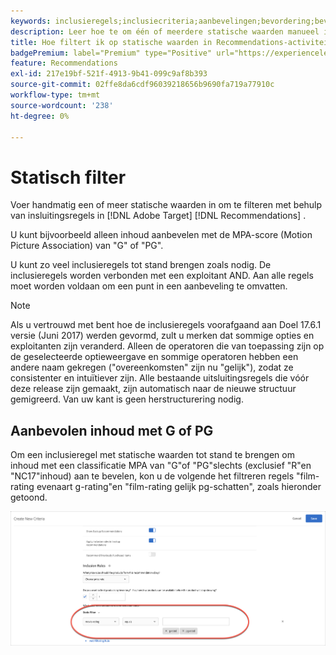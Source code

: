 ```yaml
---
keywords: inclusieregels;inclusiecriteria;aanbevelingen;bevordering;bevordering;dynamische filtratie;statisch;statische filter
description: Leer hoe te om één of meerdere statische waarden manueel in te gaan om inclusieregels in Adobe  [!DNL Target]  Recommendations te gebruiken.
title: Hoe filtert ik op statische waarden in Recommendations-activiteiten?
badgePremium: label="Premium" type="Positive" url="https://experienceleague.adobe.com/docs/target/using/introduction/intro.html?lang=nl-NL#premium newtab=true" tooltip="Kijk wat er in Target Premium is opgenomen."
feature: Recommendations
exl-id: 217e19bf-521f-4913-9b41-099c9af8b393
source-git-commit: 02ffe8da6cdf96039218656b9690fa719a77910c
workflow-type: tm+mt
source-wordcount: '238'
ht-degree: 0%

---
```


# Statisch filter

Voer handmatig een of meer statische waarden in om te filteren met behulp van insluitingsregels in [!DNL Adobe Target] [!DNL Recommendations] .

U kunt bijvoorbeeld alleen inhoud aanbevelen met de MPA-score (Motion Picture Association) van &quot;G&quot; of &quot;PG&quot;.

U kunt zo veel inclusieregels tot stand brengen zoals nodig. De inclusieregels worden verbonden met een exploitant AND. Aan alle regels moet worden voldaan om een punt in een aanbeveling te omvatten.

>[!NOTE]
>
>Als u vertrouwd met bent hoe de inclusieregels voorafgaand aan Doel 17.6.1 versie (Juni 2017) werden gevormd, zult u merken dat sommige opties en exploitanten zijn veranderd. Alleen de operatoren die van toepassing zijn op de geselecteerde optieweergave en sommige operatoren hebben een andere naam gekregen (&quot;overeenkomsten&quot; zijn nu &quot;gelijk&quot;), zodat ze consistenter en intuïtiever zijn. Alle bestaande uitsluitingsregels die vóór deze release zijn gemaakt, zijn automatisch naar de nieuwe structuur gemigreerd. Van uw kant is geen herstructurering nodig.

## Aanbevolen inhoud met G of PG

Om een inclusieregel met statische waarden tot stand te brengen om inhoud met een classificatie MPA van &quot;G&quot;of &quot;PG&quot;slechts (exclusief &quot;R&quot;en &quot;NC17&quot;inhoud) aan te bevelen, kon u de volgende het filtreren regels &quot;film-rating evenaart g-rating&quot;en &quot;film-rating gelijk pg-schatten&quot;, zoals hieronder getoond.

![ film-classificatie voorbeeld ](/help/main/c-recommendations/c-algorithms/assets/movies.png)
